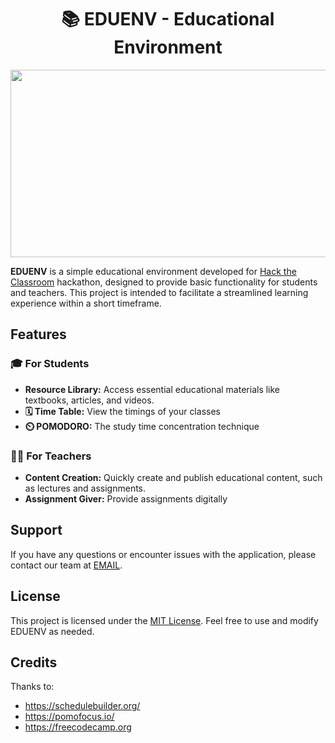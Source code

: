 <h1 align="center">📚 EDUENV - Educational Environment</h1> 

<p align="center"><img width=2500 height=300 src="https://media.giphy.com/media/7WfJ4qp5hvjwaiPF5O/giphy.gif"></p>

**EDUENV** is a simple educational environment developed for [Hack the Classroom](https://hack-the-classroom.devpost.com/?ref_feature=challenge&ref_medium=your-open-hackathons&ref_content=Submissions+open) hackathon, designed to provide basic functionality for students and teachers. This project is intended to facilitate a streamlined learning experience within a short timeframe.

## Features

### 🎓 For Students 

- **Resource Library:** Access essential educational materials like textbooks, articles, and videos.
- **🗓️ Time Table:** View the timings of your classes
- **⏲️ POMODORO:** The study time concentration technique

### 👩‍🏫 For Teachers

- **Content Creation:** Quickly create and publish educational content, such as lectures and assignments.
- **Assignment Giver:** Provide assignments digitally 

## Support

If you have any questions or encounter issues with the application, please contact our team at [EMAIL](vishnureddy228@gmail.com).

## License

This project is licensed under the [MIT License](./LICENSE.md). Feel free to use and modify EDUENV as needed.

## Credits
Thanks to:
- https://schedulebuilder.org/
- https://pomofocus.io/
- https://freecodecamp.org
